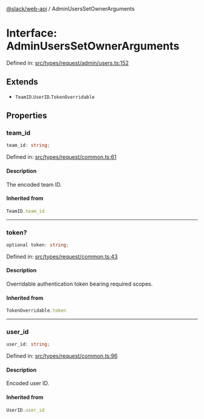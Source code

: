 [@slack/web-api](../index.md) / AdminUsersSetOwnerArguments

# Interface: AdminUsersSetOwnerArguments

Defined in: [src/types/request/admin/users.ts:152](https://github.com/slackapi/node-slack-sdk/blob/main/packages/web-api/src/types/request/admin/users.ts#L152)

## Extends

- `TeamID`.`UserID`.`TokenOverridable`

## Properties

### team\_id

```ts
team_id: string;
```

Defined in: [src/types/request/common.ts:61](https://github.com/slackapi/node-slack-sdk/blob/main/packages/web-api/src/types/request/common.ts#L61)

#### Description

The encoded team ID.

#### Inherited from

```ts
TeamID.team_id
```

***

### token?

```ts
optional token: string;
```

Defined in: [src/types/request/common.ts:43](https://github.com/slackapi/node-slack-sdk/blob/main/packages/web-api/src/types/request/common.ts#L43)

#### Description

Overridable authentication token bearing required scopes.

#### Inherited from

```ts
TokenOverridable.token
```

***

### user\_id

```ts
user_id: string;
```

Defined in: [src/types/request/common.ts:96](https://github.com/slackapi/node-slack-sdk/blob/main/packages/web-api/src/types/request/common.ts#L96)

#### Description

Encoded user ID.

#### Inherited from

```ts
UserID.user_id
```
